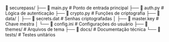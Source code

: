 📁 securepass/
├── 📄 main.py                # Ponto de entrada principal
├── 📄 auth.py                # Lógica de autenticação
├── 📄 crypto.py              # Funções de criptografia
├── 📁 data/
│   ├── 📄 secrets.dat        # Senhas criptografadas
│   ├── 📄 master.key         # Chave mestra
│   └── 📄 config.ini         # Configurações do usuário
├── 📁 themes/                # Arquivos de tema
├── 📁 docs/                  # Documentação técnica
└── 📁 tests/                 # Testes unitários
